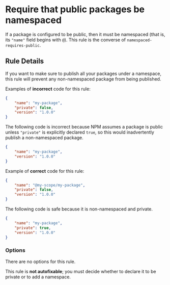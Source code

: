 # Require that public packages be namespaced

If a package is configured to be public, then it must be namespaced (that is,
its `"name"` field begins with `@`). This rule is the converse of `namespaced-requires-public`.

## Rule Details

If you want to make sure to publish all your packages under a namespace, this rule will prevent any non-namespaced package from being published.

Examples of **incorrect** code for this rule:

```json
{
    "name": "my-package",
    "private": false,
    "version": "1.0.0"
}
```

The following code is incorrect because NPM assumes a package is public
unless `"private"` is explicitly declared `true`, so this would inadvertently
publish a non-namespaced package.

```json
{
    "name": "my-package",
    "version": "1.0.0"
}
```

Example of **correct** code for this rule:

```json
{
    "name": "@my-scope/my-package",
    "private": false,
    "version": "1.0.0"
}
```

The following code is safe because it is non-namespaced and private.

```json
{
    "name": "my-package",
    "private": true,
    "version": "1.0.0"
}
```

### Options

There are no options for this rule.

This rule is **not autofixable**; you must decide whether to declare it to be
private or to add a namespace.
